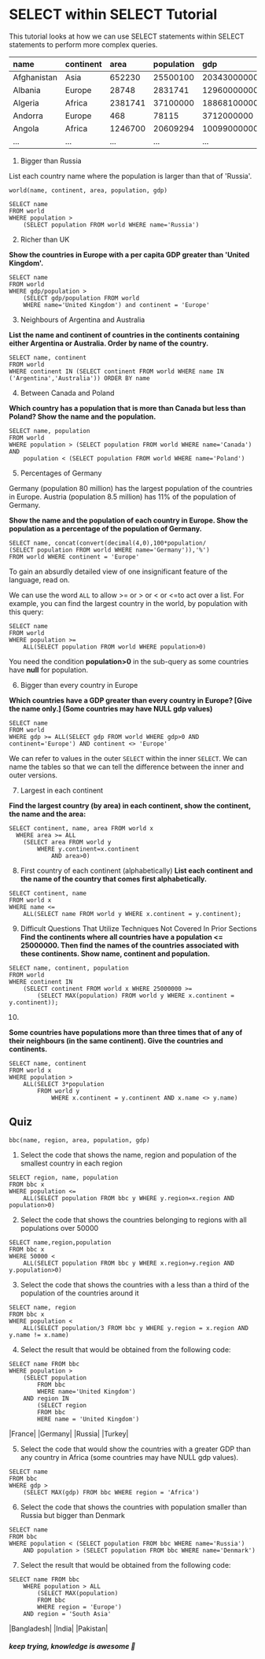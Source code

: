 # SELECT within SELECT Tutorial

This tutorial looks at how we can use SELECT statements within SELECT statements to perform more complex queries.

|name | continent | area | population | gdp |
|:--|:--|:--|:--|:--|
|Afghanistan | Asia | 652230 | 25500100 | 20343000000 |
|Albania | Europe | 28748 | 2831741 | 12960000000 |
|Algeria | Africa | 2381741 | 37100000 | 188681000000 |
|Andorra | Europe | 468 | 78115 | 3712000000 |
|Angola | Africa | 1246700 | 20609294 | 100990000000 |
|...|...|...|...|...|

1. Bigger than Russia

List each country name where the population is larger than that of 'Russia'.

```
world(name, continent, area, population, gdp)
```

```
SELECT name 
FROM world
WHERE population > 
    (SELECT population FROM world WHERE name='Russia')
```      

2. Richer than UK

**Show the countries in Europe with a per capita GDP greater than 'United Kingdom'.**

```
SELECT name 
FROM world
WHERE gdp/population >
    (SELECT gdp/population FROM world
    WHERE name='United Kingdom') and continent = 'Europe'
```

3. Neighbours of Argentina and Australia

**List the name and continent of countries in the continents containing either Argentina or Australia. Order by name of the country.**

```
SELECT name, continent 
FROM world 
WHERE continent IN (SELECT continent FROM world WHERE name IN ('Argentina','Australia')) ORDER BY name
```


4. Between Canada and Poland

**Which country has a population that is more than Canada but less than Poland? Show the name and the population.**

```
SELECT name, population 
FROM world 
WHERE population > (SELECT population FROM world WHERE name='Canada') AND 
    population < (SELECT population FROM world WHERE name='Poland')
```

5. Percentages of Germany

Germany (population 80 million) has the largest population of the countries in Europe. Austria (population 8.5 million) has 11% of the population of Germany.

**Show the name and the population of each country in Europe. Show the population as a percentage of the population of Germany.**

```
SELECT name, concat(convert(decimal(4,0),100*population/
(SELECT population FROM world WHERE name='Germany')),'%')
FROM world WHERE continent = 'Europe'
```

To gain an absurdly detailed view of one insignificant feature of the language, read on.

We can use the word `ALL` to allow >= or > or < or <=to act over a list. For example, you can find the largest country in the world, by population with this query:

```
SELECT name
FROM world
WHERE population >= 
    ALL(SELECT population FROM world WHERE population>0)
```

You need the condition **population>0** in the sub-query as some countries have **null** for population.

6. Bigger than every country in Europe

**Which countries have a GDP greater than every country in Europe? [Give the name only.] (Some countries may have NULL gdp values)**

```
SELECT name 
FROM world 
WHERE gdp >= ALL(SELECT gdp FROM world WHERE gdp>0 AND continent='Europe') AND continent <> 'Europe'
```

We can refer to values in the outer `SELECT` within the inner `SELECT`. We can name the tables so that we can tell the difference between the inner and outer versions.


7. Largest in each continent

**Find the largest country (by area) in each continent, show the continent, the name and the area:**

```
SELECT continent, name, area FROM world x
  WHERE area >= ALL
    (SELECT area FROM world y
        WHERE y.continent=x.continent
            AND area>0)
```


8. First country of each continent (alphabetically)
**List each continent and the name of the country that comes first alphabetically.**

```
SELECT continent, name 
FROM world x 
WHERE name <= 
    ALL(SELECT name FROM world y WHERE x.continent = y.continent);
```

9. Difficult Questions That Utilize Techniques Not Covered In Prior Sections
**Find the continents where all countries have a population <= 25000000. Then find the names of the countries associated with these continents. Show name, continent and population.**

```
SELECT name, continent, population 
FROM world 
WHERE continent IN 
    (SELECT continent FROM world x WHERE 25000000 >= 
        (SELECT MAX(population) FROM world y WHERE x.continent = y.continent));
```

10.
**Some countries have populations more than three times that of any of their neighbours (in the same continent). Give the countries and continents.**

```
SELECT name, continent 
FROM world x
WHERE population > 
    ALL(SELECT 3*population 
        FROM world y 
            WHERE x.continent = y.continent AND x.name <> y.name)
```

## Quiz

```
bbc(name, region, area, population, gdp)
```

1. Select the code that shows the name, region and population of the smallest country in each region

```
SELECT region, name, population 
FROM bbc x 
WHERE population <= 
    ALL(SELECT population FROM bbc y WHERE y.region=x.region AND population>0)
```

2. Select the code that shows the countries belonging to regions with all populations over 50000

```
SELECT name,region,population 
FROM bbc x 
WHERE 50000 < 
    ALL(SELECT population FROM bbc y WHERE x.region=y.region AND y.population>0)
```

3. Select the code that shows the countries with a less than a third of the population of the countries around it

```
SELECT name, region 
FROM bbc x
WHERE population < 
    ALL(SELECT population/3 FROM bbc y WHERE y.region = x.region AND y.name != x.name)
```

4. Select the result that would be obtained from the following code:

```
SELECT name FROM bbc
WHERE population >
    (SELECT population
        FROM bbc
        WHERE name='United Kingdom')
    AND region IN
        (SELECT region
        FROM bbc
        HERE name = 'United Kingdom')
```

|France|
|Germany|
|Russia|
|Turkey|

5. Select the code that would show the countries with a greater GDP than any country in Africa (some countries may have NULL gdp values).

```
SELECT name 
FROM bbc
WHERE gdp > 
    (SELECT MAX(gdp) FROM bbc WHERE region = 'Africa')
```

6. Select the code that shows the countries with population smaller than Russia but bigger than Denmark

```
SELECT name 
FROM bbc
WHERE population < (SELECT population FROM bbc WHERE name='Russia')
    AND population > (SELECT population FROM bbc WHERE name='Denmark')
```

7. Select the result that would be obtained from the following code:

```
SELECT name FROM bbc
    WHERE population > ALL
        (SELECT MAX(population)
        FROM bbc
        WHERE region = 'Europe')
    AND region = 'South Asia'
```

|Bangladesh|
|India|
|Pakistan|

##### *keep trying, knowledge is awesome*  :facepunch: